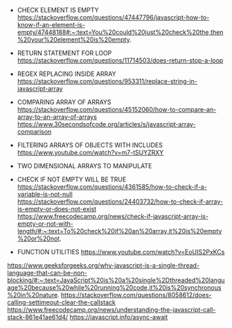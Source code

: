 - CHECK ELEMENT IS EMPTY
  https://stackoverflow.com/questions/47447796/javascript-how-to-know-if-an-element-is-empty/47448188#:~:text=You%20could%20just%20check%20the,then%20your%20element%20is%20empty.

- RETURN STATEMENT FOR LOOP
  https://stackoverflow.com/questions/11714503/does-return-stop-a-loop

- REGEX REPLACING INSIDE ARRAY
  https://stackoverflow.com/questions/953311/replace-string-in-javascript-array

- COMPARING ARRAY OF ARRAYS
  https://stackoverflow.com/questions/45152060/how-to-compare-an-array-to-an-array-of-arrays
  https://www.30secondsofcode.org/articles/s/javascript-array-comparison

- FILTERING ARRAYS OF OBJECTS WITH INCLUDES
  https://www.youtube.com/watch?v=m7-tSUYZRXY

- TWO DIMENSIONAL ARRAYS TO MANIPULATE

- CHECK IF NOT EMPTY WILL BE TRUE
  https://stackoverflow.com/questions/4361585/how-to-check-if-a-variable-is-not-null
  https://stackoverflow.com/questions/24403732/how-to-check-if-array-is-empty-or-does-not-exist
  https://www.freecodecamp.org/news/check-if-javascript-array-is-empty-or-not-with-length/#:~:text=To%20check%20if%20an%20array,it%20is%20empty%20or%20not.

- FUNCTION UTILITIES
  https://www.youtube.com/watch?v=EoUIS2PxKCs

https://www.geeksforgeeks.org/why-javascript-is-a-single-thread-language-that-can-be-non-blocking/#:~:text=JavaScript%20is%20a%20single%2Dthreaded%20language%20because%20while%20running%20code,it%20is%20synchronous%20in%20nature.
https://stackoverflow.com/questions/8058612/does-calling-settimeout-clear-the-callstack
https://www.freecodecamp.org/news/understanding-the-javascript-call-stack-861e41ae61d4/
https://javascript.info/async-await
